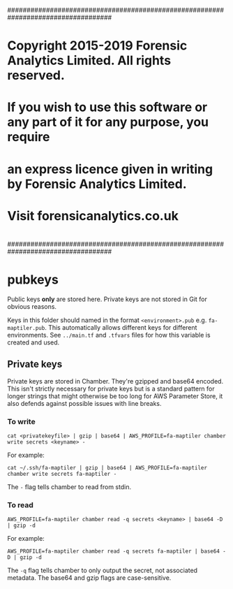 ###################################################################################
#                                                                                 #
# Copyright 2015-2019 Forensic Analytics Limited. All rights reserved.            #
#                                                                                 #
# If you wish to use this software or any part of it for any purpose, you require #
#                                                                                 #
# an express licence given in writing by Forensic Analytics Limited.              #
#                                                                                 #
# Visit forensicanalytics.co.uk                                                   #
#                                                                                 #
###################################################################################



# pubkeys

Public keys **only** are stored here. Private keys are not stored in Git for
obvious reasons.

Keys in this folder should named in the format `<environment>.pub` e.g.
`fa-maptiler.pub`. This automatically allows different keys for different
environments. See `../main.tf` and `.tfvars` files for how this variable is
created and used.

## Private keys

Private keys are stored in Chamber. They're gzipped and base64 encoded. This
isn't strictly necessary for private keys but is a standard pattern for longer
strings that might otherwise be too long for AWS Parameter Store, it also
defends against possible issues with line breaks.

### To write

    cat <privatekeyfile> | gzip | base64 | AWS_PROFILE=fa-maptiler chamber write secrets <keyname> -

For example:

    cat ~/.ssh/fa-maptiler | gzip | base64 | AWS_PROFILE=fa-maptiler chamber write secrets fa-maptiler -

The `-` flag tells chamber to read from stdin.

### To read

    AWS_PROFILE=fa-maptiler chamber read -q secrets <keyname> | base64 -D | gzip -d

For example:

    AWS_PROFILE=fa-maptiler chamber read -q secrets fa-maptiler | base64 -D | gzip -d

The `-q` flag tells chamber to only output the secret, not associated metadata.
The base64 and gzip flags are case-sensitive.
